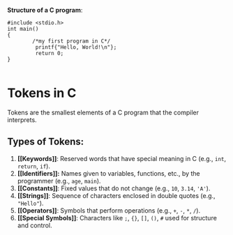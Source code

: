 
**Structure of a C program**:

```
#include <stdio.h>
int main()
{
		/*my first program in C*/
		 printf{"Hello, World!\n"};
		 return 0;
}
	
```


# Tokens in C

Tokens are the smallest elements of a C program that the compiler interprets.

## Types of Tokens:

1. **[[Keywords]]**: Reserved words that have special meaning in C (e.g., `int`, `return`, `if`).
2. **[[Identifiers]]:** Names given to variables, functions, etc., by the programmer (e.g., `age`, `main`).
3. **[[Constants]]**: Fixed values that do not change (e.g., `10`, `3.14`, `'A'`).
4. **[[Strings]]**: Sequence of characters enclosed in double quotes (e.g., `"Hello"`).
5. **[[Operators]]**: Symbols that perform operations (e.g., `+`, `-`, `*`, `/`).
6. **[[Special Symbols]]**: Characters like `;`, `{}`, `[]`, `()`, `#` used for structure and control.
